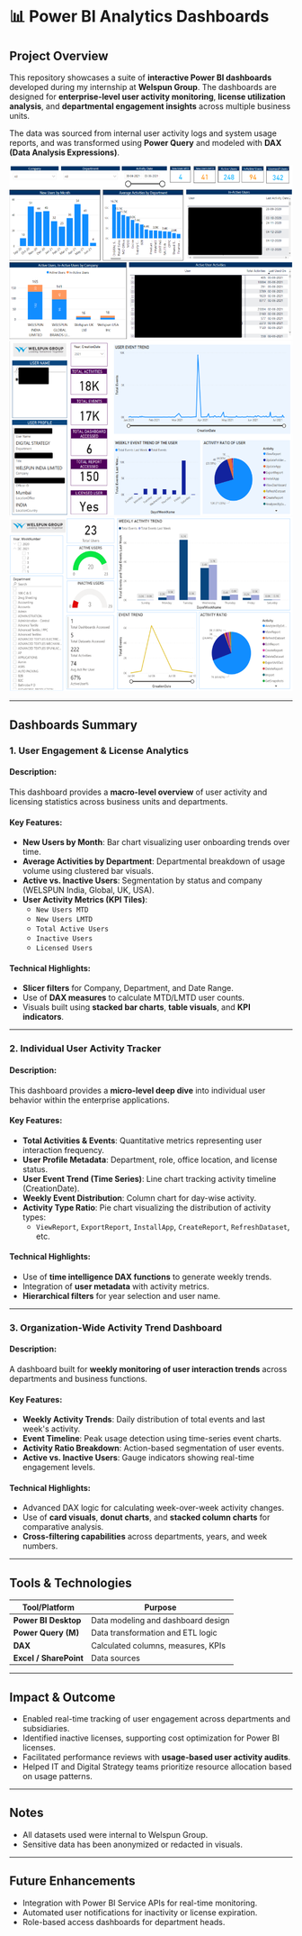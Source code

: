 # 📊  Power BI Analytics Dashboards

##  Project Overview
This repository showcases a suite of **interactive Power BI dashboards** developed during my internship at **Welspun Group**. The dashboards are designed for **enterprise-level user activity monitoring**, **license utilization analysis**, and **departmental engagement insights** across multiple business units.

The data was sourced from internal user activity logs and system usage reports, and was transformed using **Power Query** and modeled with **DAX (Data Analysis Expressions)**.

![Dashboard 1](https://github.com/AnjaliChaliha/Internship-Worklog/blob/2855a73e1796649c976371dd8b4c08423a767d55/Dashboard%201.png)
![Dashboard 2](https://github.com/AnjaliChaliha/Internship-Worklog/blob/2855a73e1796649c976371dd8b4c08423a767d55/Dashboard%202.png)
![Dashboard 3](https://github.com/AnjaliChaliha/Internship-Worklog/blob/2855a73e1796649c976371dd8b4c08423a767d55/Dashboard%203.png)

---

##  Dashboards Summary

###  1. User Engagement & License Analytics

#### Description:
This dashboard provides a **macro-level overview** of user activity and licensing statistics across business units and departments.

#### Key Features:
- **New Users by Month**: Bar chart visualizing user onboarding trends over time.
- **Average Activities by Department**: Departmental breakdown of usage volume using clustered bar visuals.
- **Active vs. Inactive Users**: Segmentation by status and company (WELSPUN India, Global, UK, USA).
- **User Activity Metrics (KPI Tiles)**:
  - `New Users MTD`
  - `New Users LMTD`
  - `Total Active Users`
  - `Inactive Users`
  - `Licensed Users`

#### Technical Highlights:
- **Slicer filters** for Company, Department, and Date Range.
- Use of **DAX measures** to calculate MTD/LMTD user counts.
- Visuals built using **stacked bar charts**, **table visuals**, and **KPI indicators**.

---

###  2. Individual User Activity Tracker

#### Description:
This dashboard provides a **micro-level deep dive** into individual user behavior within the enterprise applications.

#### Key Features:
- **Total Activities & Events**: Quantitative metrics representing user interaction frequency.
- **User Profile Metadata**: Department, role, office location, and license status.
- **User Event Trend (Time Series)**: Line chart tracking activity timeline (CreationDate).
- **Weekly Event Distribution**: Column chart for day-wise activity.
- **Activity Type Ratio**: Pie chart visualizing the distribution of activity types:
  - `ViewReport`, `ExportReport`, `InstallApp`, `CreateReport`, `RefreshDataset`, etc.

#### Technical Highlights:
- Use of **time intelligence DAX functions** to generate weekly trends.
- Integration of **user metadata** with activity metrics.
- **Hierarchical filters** for year selection and user name.

---

###  3. Organization-Wide Activity Trend Dashboard

#### Description:
A dashboard built for **weekly monitoring of user interaction trends** across departments and business functions.

#### Key Features:
- **Weekly Activity Trends**: Daily distribution of total events and last week's activity.
- **Event Timeline**: Peak usage detection using time-series event charts.
- **Activity Ratio Breakdown**: Action-based segmentation of user events.
- **Active vs. Inactive Users**: Gauge indicators showing real-time engagement levels.

#### Technical Highlights:
- Advanced DAX logic for calculating week-over-week activity changes.
- Use of **card visuals**, **donut charts**, and **stacked column charts** for comparative analysis.
- **Cross-filtering capabilities** across departments, years, and week numbers.

---

##  Tools & Technologies

| Tool/Platform     | Purpose                               |
|-------------------|----------------------------------------|
| **Power BI Desktop** | Data modeling and dashboard design |
| **Power Query (M)** | Data transformation and ETL logic   |
| **DAX**             | Calculated columns, measures, KPIs  |
| **Excel / SharePoint** | Data sources                      |

---

##  Impact & Outcome
- Enabled real-time tracking of user engagement across departments and subsidiaries.
- Identified inactive licenses, supporting cost optimization for Power BI licenses.
- Facilitated performance reviews with **usage-based user activity audits**.
- Helped IT and Digital Strategy teams prioritize resource allocation based on usage patterns.

---

##  Notes
- All datasets used were internal to Welspun Group.
- Sensitive data has been anonymized or redacted in visuals.

---

##  Future Enhancements
- Integration with Power BI Service APIs for real-time monitoring.
- Automated user notifications for inactivity or license expiration.
- Role-based access dashboards for department heads.

